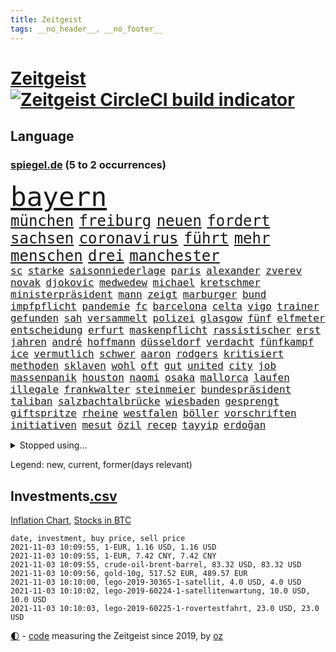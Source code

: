 ```yaml
---
title: Zeitgeist
tags: __no_header__, __no_footer__
---
```


# [Zeitgeist](https://oliz.io/zeitgeist/) [![Zeitgeist CircleCI build indicator](https://circleci.com/gh/ooz/zeitgeist.svg?style=shield)](https://circleci.com/gh/ooz/zeitgeist)

## Language

<h3><a href="https://www.spiegel.de" target="_blank">spiegel.de</a> (5 to 2 occurrences)</h3>
<p style="font-family:monospace">
<span style="font-size:32pt"><a href="news_links.html#bayern" class="current">bayern</a></span>
<br>
<span style="font-size:18pt"><a href="news_links.html#münchen" class="current">münchen</a></span>
<span style="font-size:18pt"><a href="news_links.html#freiburg" class="current">freiburg</a></span>
<span style="font-size:18pt"><a href="news_links.html#neuen" class="current">neuen</a></span>
<span style="font-size:18pt"><a href="news_links.html#fordert" class="current">fordert</a></span>
<span style="font-size:18pt"><a href="news_links.html#sachsen" class="current">sachsen</a></span>
<span style="font-size:18pt"><a href="news_links.html#coronavirus" class="current">coronavirus</a></span>
<span style="font-size:18pt"><a href="news_links.html#führt" class="current">führt</a></span>
<span style="font-size:18pt"><a href="news_links.html#mehr" class="current">mehr</a></span>
<span style="font-size:18pt"><a href="news_links.html#menschen" class="current">menschen</a></span>
<span style="font-size:18pt"><a href="news_links.html#drei" class="current">drei</a></span>
<span style="font-size:18pt"><a href="news_links.html#manchester" class="current">manchester</a></span>
<br>
<span style="font-size:12pt"><a href="news_links.html#sc" class="current">sc</a></span>
<span style="font-size:12pt"><a href="news_links.html#starke" class="current">starke</a></span>
<span style="font-size:12pt"><a href="news_links.html#saisonniederlage" class="new">saisonniederlage</a></span>
<span style="font-size:12pt"><a href="news_links.html#paris" class="current">paris</a></span>
<span style="font-size:12pt"><a href="news_links.html#alexander" class="current">alexander</a></span>
<span style="font-size:12pt"><a href="news_links.html#zverev" class="current">zverev</a></span>
<span style="font-size:12pt"><a href="news_links.html#novak" class="current">novak</a></span>
<span style="font-size:12pt"><a href="news_links.html#djokovic" class="current">djokovic</a></span>
<span style="font-size:12pt"><a href="news_links.html#medwedew" class="current">medwedew</a></span>
<span style="font-size:12pt"><a href="news_links.html#michael" class="current">michael</a></span>
<span style="font-size:12pt"><a href="news_links.html#kretschmer" class="current">kretschmer</a></span>
<span style="font-size:12pt"><a href="news_links.html#ministerpräsident" class="current">ministerpräsident</a></span>
<span style="font-size:12pt"><a href="news_links.html#mann" class="current">mann</a></span>
<span style="font-size:12pt"><a href="news_links.html#zeigt" class="current">zeigt</a></span>
<span style="font-size:12pt"><a href="news_links.html#marburger" class="new">marburger</a></span>
<span style="font-size:12pt"><a href="news_links.html#bund" class="current">bund</a></span>
<span style="font-size:12pt"><a href="news_links.html#impfpflicht" class="current">impfpflicht</a></span>
<span style="font-size:12pt"><a href="news_links.html#pandemie" class="current">pandemie</a></span>
<span style="font-size:12pt"><a href="news_links.html#fc" class="current">fc</a></span>
<span style="font-size:12pt"><a href="news_links.html#barcelona" class="current">barcelona</a></span>
<span style="font-size:12pt"><a href="news_links.html#celta" class="new">celta</a></span>
<span style="font-size:12pt"><a href="news_links.html#vigo" class="new">vigo</a></span>
<span style="font-size:12pt"><a href="news_links.html#trainer" class="current">trainer</a></span>
<span style="font-size:12pt"><a href="news_links.html#gefunden" class="current">gefunden</a></span>
<span style="font-size:12pt"><a href="news_links.html#sah" class="current">sah</a></span>
<span style="font-size:12pt"><a href="news_links.html#versammelt" class="current">versammelt</a></span>
<span style="font-size:12pt"><a href="news_links.html#polizei" class="current">polizei</a></span>
<span style="font-size:12pt"><a href="news_links.html#glasgow" class="current">glasgow</a></span>
<span style="font-size:12pt"><a href="news_links.html#fünf" class="current">fünf</a></span>
<span style="font-size:12pt"><a href="news_links.html#elfmeter" class="current">elfmeter</a></span>
<span style="font-size:12pt"><a href="news_links.html#entscheidung" class="current">entscheidung</a></span>
<span style="font-size:12pt"><a href="news_links.html#erfurt" class="current">erfurt</a></span>
<span style="font-size:12pt"><a href="news_links.html#maskenpflicht" class="current">maskenpflicht</a></span>
<span style="font-size:12pt"><a href="news_links.html#rassistischer" class="current">rassistischer</a></span>
<span style="font-size:12pt"><a href="news_links.html#erst" class="current">erst</a></span>
<span style="font-size:12pt"><a href="news_links.html#jahren" class="current">jahren</a></span>
<span style="font-size:12pt"><a href="news_links.html#andré" class="current">andré</a></span>
<span style="font-size:12pt"><a href="news_links.html#hoffmann" class="current">hoffmann</a></span>
<span style="font-size:12pt"><a href="news_links.html#düsseldorf" class="current">düsseldorf</a></span>
<span style="font-size:12pt"><a href="news_links.html#verdacht" class="current">verdacht</a></span>
<span style="font-size:12pt"><a href="news_links.html#fünfkampf" class="current">fünfkampf</a></span>
<span style="font-size:12pt"><a href="news_links.html#ice" class="current">ice</a></span>
<span style="font-size:12pt"><a href="news_links.html#vermutlich" class="current">vermutlich</a></span>
<span style="font-size:12pt"><a href="news_links.html#schwer" class="current">schwer</a></span>
<span style="font-size:12pt"><a href="news_links.html#aaron" class="current">aaron</a></span>
<span style="font-size:12pt"><a href="news_links.html#rodgers" class="new">rodgers</a></span>
<span style="font-size:12pt"><a href="news_links.html#kritisiert" class="current">kritisiert</a></span>
<span style="font-size:12pt"><a href="news_links.html#methoden" class="current">methoden</a></span>
<span style="font-size:12pt"><a href="news_links.html#sklaven" class="current">sklaven</a></span>
<span style="font-size:12pt"><a href="news_links.html#wohl" class="current">wohl</a></span>
<span style="font-size:12pt"><a href="news_links.html#oft" class="current">oft</a></span>
<span style="font-size:12pt"><a href="news_links.html#gut" class="current">gut</a></span>
<span style="font-size:12pt"><a href="news_links.html#united" class="current">united</a></span>
<span style="font-size:12pt"><a href="news_links.html#city" class="current">city</a></span>
<span style="font-size:12pt"><a href="news_links.html#job" class="current">job</a></span>
<span style="font-size:12pt"><a href="news_links.html#massenpanik" class="new">massenpanik</a></span>
<span style="font-size:12pt"><a href="news_links.html#houston" class="current">houston</a></span>
<span style="font-size:12pt"><a href="news_links.html#naomi" class="current">naomi</a></span>
<span style="font-size:12pt"><a href="news_links.html#osaka" class="current">osaka</a></span>
<span style="font-size:12pt"><a href="news_links.html#mallorca" class="current">mallorca</a></span>
<span style="font-size:12pt"><a href="news_links.html#laufen" class="current">laufen</a></span>
<span style="font-size:12pt"><a href="news_links.html#illegale" class="current">illegale</a></span>
<span style="font-size:12pt"><a href="news_links.html#frankwalter" class="current">frankwalter</a></span>
<span style="font-size:12pt"><a href="news_links.html#steinmeier" class="current">steinmeier</a></span>
<span style="font-size:12pt"><a href="news_links.html#bundespräsident" class="current">bundespräsident</a></span>
<span style="font-size:12pt"><a href="news_links.html#taliban" class="current">taliban</a></span>
<span style="font-size:12pt"><a href="news_links.html#salzbachtalbrücke" class="new">salzbachtalbrücke</a></span>
<span style="font-size:12pt"><a href="news_links.html#wiesbaden" class="new">wiesbaden</a></span>
<span style="font-size:12pt"><a href="news_links.html#gesprengt" class="current">gesprengt</a></span>
<span style="font-size:12pt"><a href="news_links.html#giftspritze" class="new">giftspritze</a></span>
<span style="font-size:12pt"><a href="news_links.html#rheine" class="new">rheine</a></span>
<span style="font-size:12pt"><a href="news_links.html#westfalen" class="new">westfalen</a></span>
<span style="font-size:12pt"><a href="news_links.html#böller" class="new">böller</a></span>
<span style="font-size:12pt"><a href="news_links.html#vorschriften" class="current">vorschriften</a></span>
<span style="font-size:12pt"><a href="news_links.html#initiativen" class="current">initiativen</a></span>
<span style="font-size:12pt"><a href="news_links.html#mesut" class="current">mesut</a></span>
<span style="font-size:12pt"><a href="news_links.html#özil" class="current">özil</a></span>
<span style="font-size:12pt"><a href="news_links.html#recep" class="current">recep</a></span>
<span style="font-size:12pt"><a href="news_links.html#tayyip" class="current">tayyip</a></span>
<span style="font-size:12pt"><a href="news_links.html#erdoğan" class="current">erdoğan</a></span>
</p>
<details>
<summary>Stopped using...</summary>
<p class="former" style="font-size:12pt">
benjamin(381) mag(381) flugzeuge(380) kollegen(380) lukaschenko(380) wechsel(380) jüdische(379) kündigung(379) medizin(379) unabhängige(379) verluste(379) vertrag(379) zurzeit(379) bar(378) coronatote(378) erfahrung(378) lockdowns(378) morgen(378) niveau(378) serien(378) turnier(378) autohersteller(377) beschwerde(377) brettspiele(377) diskriminierung(377) eingeschränkt(377) eugh(377) gemessen(377) heiko(377) juden(377) komplizen(377) lisa(377) pannen(377) schulkinder(377) schöner(377) solidarität(377) studierenden(377) ulm(377) usgericht(377) arsenal(376) ausnahmen(376) bieten(376) bundesländern(376) diskussion(376) einheit(376) frank(376) netzwerken(376) riss(376) spielraum(376) vorsitzende(376) aufgefordert(375) ausflug(375) breitet(375) höchststand(375) kippe(375) kritische(375) sechsten(375) urlaub(375) usaußenminister(375) weltgesundheitsorganisation(375) wettlauf(375) zweifeln(375) babys(374) d(374) figur(374) frühen(374) gekostet(374) helfer(374) muster(374) nominierung(374) schwieriger(374) tiktok(374) vergleich(374) 130(373) außen(373) begleitet(373) covid(373) humor(373) jahrzehntelang(373) juventus(373) klagt(373) leiten(373) mengen(373) priester(373) privaten(373) ton(373) verdiente(373) wahlbetrug(373) weitergeht(373) werben(373) 7(372) anruf(372) bekanntesten(372) dauerhaft(372) elektroauto(372) enthüllt(372) finanzminister(372) negativ(372) sprache(372) unterschiede(372) versteigert(372) versäumnisse(372) wand(372) wenden(372) flieht(371) kommission(371) lagen(371) melanie(371) oppositionellen(371) premiere(371) sarscov2(371) steuert(371) toni(371) untersuchen(371) zurückkehren(371) 79(370) gast(370) gerufen(370) i(370) infektion(370) jedem(370) philip(370) reul(370) stoff(370) verkehrsminister(370) verlegt(370) zusätzlich(370) zwang(370) öffnen(370) übergeben(370) abstimmen(369) ausfall(369) auskommen(369) bayerischen(369) befindet(369) kochinstituts(369) kreis(369) rand(369) simon(369) trieb(369) umso(369) voraus(369) wohnhaus(369) 500(368) ausgenutzt(368) begrenzen(368) durfte(368) gesprächen(368) oliver(368) passen(368) runde(368) setzten(368) weltweite(368) werbung(368) überwunden(368) australische(367) bremst(367) desaster(367) fließt(367) nerven(367) reichte(367) spekuliert(367) litauen(366) marke(366) shutdown(366) tagelang(366) wiederholt(366) yorker(366) 1500(365) 43(365) angriffe(365) dürfe(365) einziehen(365) historisch(365) kulissen(365) massiven(365) offiziellen(365) anzeigen(364) gerechnet(364) herrschen(364) linkspartei(364) sensation(364) tatverdächtigen(364) abzug(363) arabischen(363) e(363) homeoffice(363) homosexuelle(363) ungewiss(363) deutlicher(362) schief(362) taktik(362) unternehmens(362) neustart(361) park(361) politologe(361) sowohl(361) vakzine(361) gabriel(360) negative(360) petra(360) probe(360) verzögern(360) bedeutung(359) kilometern(359) lücke(359) pflegekräfte(359) siegen(359) status(359) tim(359) unruhe(359) besuchen(358) deutliches(358) dänischen(358) rollen(358) starker(358) zigaretten(358) zusammenstoß(358) eben(357) platzen(357) rivale(357) schwierige(357) gefühlt(356) schnellen(356) züge(356) genehmigung(355) katholischen(355) motor(355) nordkoreas(355) signalisiert(355) zulassen(355) argentinien(354) orten(354) rettete(354) samt(354) sportlich(354) tunesien(354) aktie(353) erschießt(353) gelockert(353) hitze(353) nachbar(353) strengen(353) tennisspieler(353) wem(353) zogen(353) zuschauern(352) entspannung(351) fernsehen(351) teilnahme(351) bezeichnete(350) eigentor(350) landet(350) pfund(350) raab(350) samstagmorgen(350) schwerverletzte(350) 49(349) kräfte(349) anstiftung(348) kroos(348) springen(347) überfahren(346) generalbundesanwalt(345) kassierte(345) dachten(344) minderjährigen(344) ruanda(344) singapur(344) frontex(343) fähigkeiten(343) moderatorin(343) verfügbar(343) brasilianische(342) hilfen(342) jurist(342) stimmten(342) stützt(342) 2012(341) klöckner(341) gleichauf(340) immens(340) rutschte(340) kasse(339) neymar(339) gesetzliche(338) beschuldigte(337) persönliches(337) erwarteten(336) coronaeinschränkungen(335) fusion(335) finanzielle(334) schützt(334) bewegt(333) herum(333) vizekanzler(333) türen(332) personalie(329) spiegelredakteur(328) massaker(323) schweine(323) armen(322) erreger(322) missbrauchs(322) schieben(322) panne(321) lockern(320) unicef(320) gezwungen(319) ära(319) nationalsozialismus(318) asylsuchende(317) coronafolgen(317) zoom(315) übergriffen(314) blinken(312) discounter(310) gesundheitsministers(310) koblenz(309) ausgemacht(308) last(307) billiger(306) taxifahrer(305) bösen(304) bären(303) schiffe(303) schutzsuchende(302) lidl(301) behindert(298) bizarre(297) zweieinhalb(296) monatelanger(293) chrupalla(292) einsatzkräften(292) mangelnde(289) abgrund(287) prominenten(287) londons(286) bauarbeiten(285) kuba(285) fremde(282) enthält(279) übers(277) impft(275) technische(273) absetzen(272) verstoß(271) arbeitsgericht(270) gäbe(267) bestens(266) enkel(265) langjährige(264) eugrenzschutzagentur(262) geheimen(262) häusern(262) verleumdung(259) regierungsbeteiligung(258) triumphierte(258) gemüse(255) klappen(254) sparkassen(253) behindern(250) stromnetz(250) armstrong(248) trinken(247) gartenkolumne(246) belästigung(245) california(245) 2035(244) jubelt(241) plagen(239) myanmars(237) skandale(237) militärjunta(236) magische(234) wunden(232) finanziellen(231) hohenzollern(231) stamm(230) todesursache(230) längerem(229) rein(225) typ(224) urteile(223) egoismus(222) 2003(221) entführung(220) ökologisch(220) bestsellerautor(218) kreuz(218) kündigungen(216) angefahren(215) diverser(213) dieter(212) dramatisches(212) wahlkreis(211) happy(210) reue(210) todes(210) pekings(209) provider(208) kopenhagen(207) lokführergewerkschaft(207) fraktionen(204) hof(204) länderspielen(204) 2001(202) henning(202) beerben(201) diplomatische(200) stadtrat(200) bastian(199) zypern(199) miriam(196) long(195) l(194) zögern(194) vehement(193) ever(192) given(192) prozessauftakt(192) widow(191) gelitten(188) gew(188) impfziel(188) lebensgefährliche(181) ulrike(181) indischen(178) unionskandidat(176) dialog(174) erschüttern(172) militärische(171) schossen(171) seniorenheim(170) unionskanzlerkandidat(170) typisch(169) bildtv(168) verwirren(168) scarlett(165) forschende(164) uboot(164) versprochenen(164) supermarktkette(163) ausgehen(162) wissenschaftlerinnen(162) prix(160) reinhard(159) durchsuchung(158) vwmanager(157) nsdap(155) unbemerkt(153) freigegeben(152) lebenslauf(151) jugendärzte(150) legislaturperiode(150) life(150) richteten(150) plastik(149) lapid(148) co₂preis(147) genossen(147) 1990(146) dauerregen(145) uraltrekord(145) zentralrat(145) ambitioniertere(144) chips(144) erpresst(143) psyche(143) radikalislamischen(143) fossile(142) mitregieren(142) spezialisierte(142) talkshow(142) eingeholt(141) institutionen(141) stellenweise(141) ausgezahlt(139) kugel(139) 2008(138) hochumstritten(138) 47jähriger(137) absagen(137) schweinen(137) videoplattform(137) gewohnheiten(136) nationalsozialisten(136) riegel(136) europameisterschaft(135) gezählt(135) organisierten(135) verschwörungsmythen(135) antisemitischer(134) my(134) bewährungsstrafen(133) gesichtet(133) julius(133) floskeln(132) verständigung(132) berchtesgaden(131) nrwlandtag(131) ausstellen(130) eruption(130) reserve(130) banden(129) allgegenwärtig(128) erneutem(128) unschuldig(127) unterstützern(127) geflüchtet(126) generell(126) mister(125) tanken(125) temperatur(125) trumpanhänger(125) tenniswelt(124) warschauer(123) ölpreis(123) luftraum(122) bergab(120) bevorzugt(119) fangquoten(119) mythos(119) quatsch(119) bauern(118) akkreditierung(117) todesurteil(117) versichert(116) 23jähriger(115) flüchtet(115) geschwister(115) neumünster(114) antisemitisch(113) ausschnitte(113) hochrechnung(113) wozu(113) 49jähriger(112) anpassen(112) bulli(112) kollidiert(112) vorwarnung(112) berchtesgadener(111) drohenden(111) querdenkerszene(111) größtenteils(110) spinnen(110) beteuert(109) gewässer(109) virologin(109) fünfprozenthürde(108) wissenschaften(107) chemnitz(106) dänen(106) europol(105) 1941(104) hitlers(104) kämpften(104) damalige(103) hildesheim(103) ausgeht(102) bundesanwaltschaft(102) entführen(102) fabriken(102) forst(102) great(102) tornado(102) aufbau(101) afghanistanmission(100) augenzeuge(100) lehrergewerkschaft(100) spitzenkandidat(100) abschaffung(99) rentenalter(99) seenot(99) spdfraktion(99) zuschauerinnen(99) offensivspieler(98) spiegelpodcast(98) überlegt(98) elektronische(97) verwenden(97) absolviert(96) betrachten(96) georgien(96) thailands(96) verschont(96) enttäuschten(95) frustriert(95) gewartet(95) missbrauchsopfer(95) rechtens(95) wahlkämpfer(95) coronaherbst(94) spezies(94) week(94) nachtzug(93) 2007(92) krachte(92) wehen(92) zwischendurch(92) fashion(91) giorgio(91) hanau(91) kürzen(91) list(91) treppenhaus(91) brinkmann(90) entging(90) impfverweigerern(90) impfwirksamkeit(90) jada(90) notwendige(90) overtourism(90) pinkett(90) rt(90) traute(90) unbehelligt(90) wohlleben(90) zumeist(90) absitzen(89) angelegten(89) böschung(89) elfjähriger(89) kreißsaal(89) laurent(89) parteimitglieder(89) schwächelt(89) simons(89) technisches(89) verunsichert(89) ciao(88) grausam(88) jährlichen(88) sperrung(88) spätfolgen(88) verkehrssicherheit(88) wirbelstürme(88) bausteine(87) euratspräsidentschaft(87) handgranaten(87) passend(87) überwältigender(87) 145(86) darm(86) greipel(86) hinab(86) hommage(86) marseille(86) nils(86) umweltaktivistin(86) adresse(85) bedient(85) eingefahren(85) ortskräften(85) voranbringen(85) alkoholisiert(84) leichtfertig(84) sechsstellige(84) türken(84) ahrweiler(83) klassenzimmer(83) klassikers(83) pandemieerfahrungen(83) unberührte(83) vorliegen(83) antónio(82) beirat(82) geklettert(82) dinner(81) gegründet(81) indian(81) kommando(81) montana(81) nora(81) observatorium(81) traumland(81) vertretung(81) abstellen(80) aufgeschlossen(80) beseitigen(80) erscheint(80) iskämpfer(80) jackie(80) machthabern(80) starspieler(80) teamviewer(80) triomphe(80) wellen(80) eingeklemmt(79) eure(79) förderprogramm(79) katastrophenschutz(79) meisterschaften(79) nürburgring(79) pädagogen(79) verweis(79) übergab(79) berührung(78) hoffnungsvolle(78) statistischem(78) angebots(77) bahrain(77) co₂emissionen(77) einzuführen(77) erfolgreichste(77) inszenieren(77) beeinträchtigt(76) hektar(76) klubgänger(76) ringe(76) alleingang(75) gehörten(75) kontrollverlust(75) landschaft(75) restriktionen(75) vergessenen(75) derartige(74) halbleitern(74) militärpräsenz(74) redete(74) kulisse(73) totes(73) verholfen(73) gelohnt(72) gesundheitsgefahr(72) gewütet(72) malaria(72) newcomer(72) nwort(72) abe(71) bezirke(71) kriegsführung(71) prüfungen(71) verzögerung(71) 1936(70) annemiek(70) di(70) get(70) heulen(70) missbrauchten(70) schlange(70) vleuten(70) attentäters(69) gasstreit(69) sechsmal(69) staatsschulden(69) 20000(68) erzeugen(68) gladbacher(68) keinerlei(68) nachtzüge(68) ukrainischer(68) wichtigkeit(68) ausgangspunkt(67) bezogen(67) hallo(67) highlights(67) reproduziert(67) sandsturm(67) geheimdiensts(66) überraschungen(66) 1976(65) bahnstrecke(65) brighton(65) cduchefs(65) katie(65) olympiastadion(65) prioritäten(65) versicherungskonzern(65) bsi(64) bundesbehörde(64) kraftstoff(64) reisebus(64) schwarz(64) selenskyj(64) wdrsendung(64) wells(64) wolodymyr(64) beschmiert(63) exil(63) genauere(63) grundschule(63) operativen(63) schaufel(63) tiergarten(63) unterlegenen(63) 90/die(62) brennstoffe(62) strafmaß(62) unternommen(62) usschwimmer(62) verdeckten(62) vorfahrt(62) carlson(61) crews(61) meterhohe(61) schrauben(61) sommers(61) vorrang(61) war's(61) achtzigerjahren(60) europäisches(60) pandora(60) waffengewalt(60) berlinmitte(59) engsten(59) gewürzt(59) kommandeur(59) kreitmayr(59) milliardenverluste(59) mitchell(59) verschwindet(59) zeichnen(59) ölpreise(59) anstrengungen(58) beobachteten(58) diejenigen(58) impfdurchbrüche(58) it(58) keulen(58) puppe(58) straßenverkehr(58) domenico(57) linksextremismus(57) berkshire(56) eigenständigkeit(56) unerwünscht(56) ussenat(56) zahn(56) geldscheinen(55) klimawahlkampf(55) one(55) 39jähriger(54) finanzämter(54) funktionierte(54) geleistet(54) geschätzt(54) gewerkschaftschef(54) klassen(54) stromausfälle(54) geleakt(53) haushaltshilfe(53) weges(53) adidas(52) börsen(52) erstattung(52) favoritin(52) friesland(52) hotelzimmer(52) krankenschwester(52) lina(52) algorithmus(51) burkhard(51) kürbis(51) schrieben(51) wendepunkt(51) aberkannt(50) anhand(50) devise(50) gotteslästerung(50) kampfflugzeugen(50) saisonstart(50) schleppen(50) scholz'(50) schönreden(50) öpnvabo(50) garmischpartenkirchen(49) regulierung(49) sortiment(49) verkehrskontrolle(49) afghanistaneinsatz(48) beansprucht(48) everton(48) seelische(48) verstecken(48) 24jähriger(47) angestellten(47) bombe(47) generalinspekteur(47) geweckt(47) größen(47) missionen(47) neuseeländische(47) qualcomm(47) rennes(47) chaotische(46) kerr(46) kranken(46) stephan(46) vermeldet(46) auffallend(45) fahndung(45) frisches(45) herausgabe(45) inselstaats(45) möwe(45) spekulieren(45) strategiewechsel(45) teuerste(45) bußgelder(44) kampfbereitschaft(44) lud(44) masters(44) streikenden(44) usbekistan(44) einnahme(43) erfinden(43) geo(43) kontrahenten(43) vorgeschmack(43) coronaprämie(42) kpdverbot(42) steuerschulden(42) olympique(41) offizier(40) produktionsausfälle(40) drangen(39) fernbleiben(39) flüchtlingsdrama(39) herrschten(39) missbrauchen(39) nutzerinnen(39) olga(39) pastor(39) sharypova(39) sorry(39) irreguläre(38) oberpfalz(38) operationen(38) reisten(38) schüchtert(38) taxi(38) volkspartei(38) weltpremiere(38) afghanistaneinsatzes(37) dringendsten(37) instanz(37) musikern(37) undenkbar(37) verbündeten(37) wahllokalen(37) überfahrt(37) kanzlerambitionen(36) limousine(36) mitarbeitende(36) wahlabend(36) 173(35) angeworben(35) apfel(35) außenverteidiger(35) demonstrativ(35) jinpings(35) korrekte(35) moderieren(35) autobiografie(34) euebene(34) gehälter(34) körpers(34) vollstreckt(34) 22jährige(33) abtreibungen(33) bedacht(33) korrigierte(33) polnischbelarussischen(33) posieren(33) reaktor(33) tanzt(33) ungenehmigt(33) vergewaltigte(33) verteidigte(33) aufrufe(32) fock(32) gorch(32) größeres(32) naturschauspiel(32) 70000(31) 97(31) abgestimmt(31) autounfall(31) betroffener(31) exmitarbeiter(31) krimineller(31) verbleibenden(31) beigetragen(30) freigeben(30) führerscheine(30) techbranche(30) unabhängiger(30) verbreitete(30) beförderung(29) dringen(29) drogenkriminalität(29) günstiger(29) internationalem(29) orientieren(29) präferenz(29) spezialkräfte(29) stammende(29) stetig(29) volksentscheid(29) anheben(28) kylie(28) personalmangel(28) rekordhöhe(28) ausgestanden(27) bruch(27) größerer(27) internetkonzern(27) tierischen(27) nuklearwaffen(26) schützlinge(26) bekundet(25) defizite(25) entstanden(25) physiker(25) unterrichtet(25) berichts(24) üppig(24) 23jährigen(23) enkelin(23) evg(23) graz(23) hau(23) holmes(23) kümmert(23) milley(23) schulbildung(23) spannender(23) startupmilliardärin(23) türeci(23) usgeneralstabschef(23) özlem(23) arten(22) beispiellosen(22) enteignungen(22) immobilienkonzerne(22) jüdischen(22) mitteilte(22) 63(21) auswärtserfolg(21) betriebsräte(21) hervorgeht(21) süchtig(21) terodde(21) untreuevorwurf(21) ausgeschaltet(20) dubioser(20) gemobbt(20) gendersternchen(20) monster(20) osterloh(20) posse(20) schäfer(20) synagoge(20) einflussreichsten(19) glasner(19) instagramvideo(19) massenmord(19) mitläufer(19) mutmaßliches(19) paralleluniversum(19) verwundbar(19) ausbrechen(18) handlungen(18) mahnwache(18) mehrjährigen(18) ngo(18) pass(18) personelle(18) beängstigend(17) geborene(17) georgische(17) hitzlsperger(17) pastors(17) tauften(17) wertschätzung(17) antisemitischen(16) bair(16) genesung(16) kreativität(16) kulturwandel(16) landtagswahl(16) wahlkampfes(16) würgegriff(16) zurückzahlen(16) zusatzkosten(16) anton(15) brüskiert(15) colonia(15) dignidad(15) geliebten(15) googles(15) sektensiedlung(15) aukus(14) besserer(14) denkbar(14) durchgreifen(14) elhassan(14) hakenkreuz(14) konservativ(14) kontroversen(14) minus(14) nemi(14) pendeln(14) quarks(14) sonntagabend(14) tvsender(14) vogel(14) abtreibung(13) antwortet(13) gepäck(13) grenzübergänge(13) klimarettung(13) miniserie(13) mr(13) schweinefleisch(13) vorige(13) bürogebäude(12) füßen(12) karikó(12) katalin(12) sahin(12) sozialismus(12) stimmabgabe(12) ugur(12) unterhaus(12) aufgebracht(11) betonen(11) frauenministerium(11) hunt(11) schlachten(11) sicherheitsrisiko(11)
</p>
</details>
<p>Legend: <span class="new">new</span>, <span class="current">current</span>, <span class="former">former(days relevant)</span></p>

## Investments[.csv](investments.csv)

[Inflation Chart](https://inflationchart.com),
[Stocks in BTC](https://stonksinbtc.xyz/)

```
date, investment, buy price, sell price
2021-11-03 10:09:55, 1-EUR, 1.16 USD, 1.16 USD
2021-11-03 10:09:55, 1-EUR, 7.42 CNY, 7.42 CNY
2021-11-03 10:09:55, crude-oil-brent-barrel, 83.32 USD, 83.32 USD
2021-11-03 10:09:56, gold-10g, 517.52 EUR, 489.57 EUR
2021-11-03 10:10:00, lego-2019-30365-1-satellit, 4.0 USD, 4.0 USD
2021-11-03 10:10:02, lego-2019-60224-1-satellitenwartung, 10.0 USD, 10.0 USD
2021-11-03 10:10:03, lego-2019-60225-1-rovertestfahrt, 23.0 USD, 23.0 USD
```

<footer>
<a href="javascript:toggleTheme()" class="nav">🌓</a>
- <a href="https://github.com/ooz/zeitgeist">code</a> measuring the Zeitgeist since 2019, by <a href="https://oliz.io">oz</a>
</footer>
